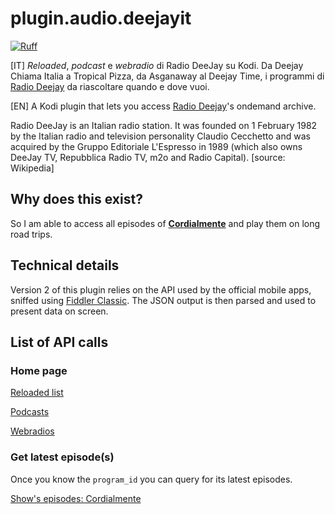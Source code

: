 # plugin.audio.deejayit

[![Ruff](https://img.shields.io/endpoint?url=https://raw.githubusercontent.com/astral-sh/ruff/main/assets/badge/v2.json)](https://github.com/astral-sh/ruff)

[IT]
_Reloaded_, _podcast_ e _webradio_ di Radio DeeJay su Kodi. Da Deejay Chiama Italia a
Tropical Pizza, da Asganaway al Deejay Time, i programmi di
[Radio Deejay](http://www.deejay.it) da riascoltare quando e dove vuoi.

[EN]
A Kodi plugin that lets you access [Radio Deejay](http://www.deejay.it)'s ondemand archive.

Radio DeeJay is an Italian radio station. It was founded on 1 February 1982 by the
Italian radio and television personality Claudio Cecchetto and was acquired by the
Gruppo Editoriale L'Espresso in 1989 (which also owns DeeJay TV, Repubblica Radio TV,
m2o and Radio Capital). [source: Wikipedia]

## Why does this exist?

So I am able to access all episodes of [**Cordialmente**](https://www.deejay.it/programmi/cordialmente/)
and play them on long road trips.

## Technical details

Version 2 of this plugin relies on the API used by the official mobile apps, sniffed
using [Fiddler Classic](https://www.telerik.com/fiddler).
The JSON output is then parsed and used to present data on screen.

## List of API calls

### Home page

[Reloaded list](https://www.deejay.it/api/pub/v2/all/mhub/programs?brand_id=deejay&page=1&pagination_rows=15&sort=desc)

[Podcasts](https://www.deejay.it/api/pub/v2/all/mhub/series?brand_id=deejay&page=1&pagination_rows=15&sort=desc)

[Webradios](https://www.deejay.it/api/pub/v2/all/mhub/webradios/deejay)

### Get latest episode(s)

Once you know the `program_id` you can query for its latest episodes.

[Show's episodes: Cordialmente](https://www.deejay.it/api/pub/v2/all/mhub/search?program_id=15&audio_type=episode&page=1&pagination_rows=15&sort=desc)
